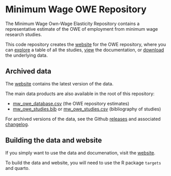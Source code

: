 # Minimum Wage OWE Repository

The Minimum Wage Own-Wage Elasticity Repository contains a representative estimate of the 
OWE of employment from minimum wage research studies.

This code repository creates the [website](https://economic.github.io/owe/) for the OWE repository, 
where you can [explore](https://economic.github.io/owe/table.html) a table of all the studies, 
[view](https://economic.github.io/owe/documentation.html) the documentation, or 
[download](https://economic.github.io/owe/download.html) the underlying data.

## Archived data

The [website](https://github.com/economic/owe) contains the latest version of the data. 

The main data products are also available in the root of this repository:
* [mw_owe_database.csv](https://github.com/Economic/owe/blob/main/mw_owe_studies.csv) (the OWE repository estimates)
* [mw_owe_studies.bib](https://github.com/Economic/owe/blob/main/mw_owe_studies.bib)
or [mw_owe_studies.csv](https://github.com/Economic/owe/blob/main/mw_owe_studies.csv) (bibliography of studies)

For archived versions of the data, see the Github [releases](https://github.com/Economic/owe/releases) 
and associated [changelog](https://economic.github.io/owe/news.html).

## Building the data and website
If you simply want to use the data and documenation, visit the [website](https://economic.github.io/owe/).

To build the data and website, you will need to use the R package `targets` and quarto.
